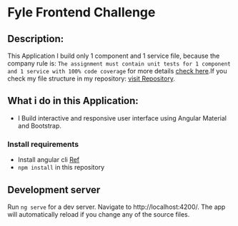# Fyle Frontend Challenge

## Description:
  This Application I build only 1 component and 1 service file, because the company rule is: `The assignment must contain unit tests for 1 component and 1 service with 100% code coverage` for more details [check here](https://fyleuniverse.notion.site/fyleuniverse/Fyle-Frontend-development-challenge-cb5085e5e0864e769e7b98c694400aaa).If you check my file structure in my repository: [visit Repository](https://github.com/Tagore9930/Pets-Safety-App).

## What i do in this Application:

* I Build interactive and responsive user interface using Angular Material and Bootstrap.

### Install requirements
* Install angular cli [Ref](https://angular.io/cli)
* `npm install` in this repository 

## Development server

Run `ng serve` for a dev server. Navigate to http://localhost:4200/. The app will automatically reload if you change any of the source files.
